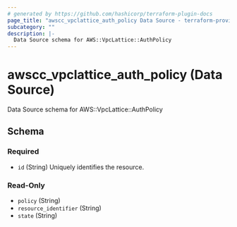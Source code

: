 ```yaml
---
# generated by https://github.com/hashicorp/terraform-plugin-docs
page_title: "awscc_vpclattice_auth_policy Data Source - terraform-provider-awscc"
subcategory: ""
description: |-
  Data Source schema for AWS::VpcLattice::AuthPolicy
---
```


# awscc_vpclattice_auth_policy (Data Source)

Data Source schema for AWS::VpcLattice::AuthPolicy



<!-- schema generated by tfplugindocs -->
## Schema

### Required

- `id` (String) Uniquely identifies the resource.

### Read-Only

- `policy` (String)
- `resource_identifier` (String)
- `state` (String)

